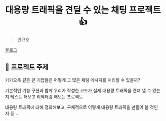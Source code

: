 <h1 align="center">대용량 트래픽을 견딜 수 있는 채팅 프로젝트 👍</h1>

> 안규호  

[블로그](https://agh-dev.tistory.com/)
<br>

## 📌 프로젝트 주제
카카오톡 같은 큰 기업들은 어떻게 그 많은 채팅 메시지를 처리할 수 있을까?

기본적인 기능 구현과 함께 우리가 작성한 코드가 실제 대용량 트래픽을 견뎌 낼 수 있는지 테스트 해보고 리팩터링 해보는 프로젝트

대용량 트래픽에 대해 정의해보고, 구체적으로 어떻게 대용량 트래픽을 만들어 볼 것인지 등... 